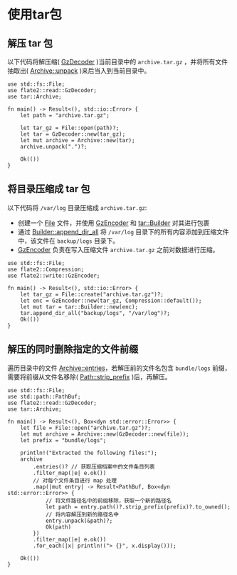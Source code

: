 # 使用tar包

## 解压 tar 包
以下代码将解压缩( [GzDecoder](https://docs.rs/flate2/*/flate2/read/struct.GzDecoder.html) )当前目录中的 `archive.tar.gz` ，并将所有文件抽取出( [Archive::unpack](https://docs.rs/tar/*/tar/struct.Archive.html#method.unpack) )来后当入到当前目录中。

```rust,editable
use std::fs::File;
use flate2::read::GzDecoder;
use tar::Archive;

fn main() -> Result<(), std::io::Error> {
    let path = "archive.tar.gz";

    let tar_gz = File::open(path)?;
    let tar = GzDecoder::new(tar_gz);
    let mut archive = Archive::new(tar);
    archive.unpack(".")?;

    Ok(())
}
```

## 将目录压缩成 tar 包
以下代码将 `/var/log` 目录压缩成 `archive.tar.gz`:

- 创建一个 [File](https://doc.rust-lang.org/std/fs/struct.File.html) 文件，并使用 [GzEncoder](https://docs.rs/flate2/*/flate2/write/struct.GzEncoder.html) 和 [tar::Builder](https://docs.rs/tar/*/tar/struct.Builder.html) 对其进行包裹
- 通过 [Builder::append_dir_all](https://docs.rs/tar/*/tar/struct.Builder.html#method.append_dir_all) 将 `/var/log` 目录下的所有内容添加到压缩文件中，该文件在 `backup/logs` 目录下。
- [GzEncoder](https://docs.rs/flate2/*/flate2/write/struct.GzEncoder.html) 负责在写入压缩文件 `archive.tar.gz` 之前对数据进行压缩。

```rust,editable
use std::fs::File;
use flate2::Compression;
use flate2::write::GzEncoder;

fn main() -> Result<(), std::io::Error> {
    let tar_gz = File::create("archive.tar.gz")?;
    let enc = GzEncoder::new(tar_gz, Compression::default());
    let mut tar = tar::Builder::new(enc);
    tar.append_dir_all("backup/logs", "/var/log")?;
    Ok(())
}
```

## 解压的同时删除指定的文件前缀
遍历目录中的文件 [Archive::entries](https://docs.rs/tar/*/tar/struct.Archive.html#method.entries)，若解压前的文件名包含 `bundle/logs` 前缀，需要将前缀从文件名移除( [Path::strip_prefix](https://doc.rust-lang.org/std/path/struct.Path.html#method.strip_prefix) )后，再解压。



```rust,editable
use std::fs::File;
use std::path::PathBuf;
use flate2::read::GzDecoder;
use tar::Archive;

fn main() -> Result<(), Box<dyn std::error::Error>> {
    let file = File::open("archive.tar.gz")?;
    let mut archive = Archive::new(GzDecoder::new(file));
    let prefix = "bundle/logs";

    println!("Extracted the following files:");
    archive
        .entries()? // 获取压缩档案中的文件条目列表
        .filter_map(|e| e.ok())
        // 对每个文件条目进行 map 处理
        .map(|mut entry| -> Result<PathBuf, Box<dyn std::error::Error>> {
            // 将文件路径名中的前缀移除，获取一个新的路径名
            let path = entry.path()?.strip_prefix(prefix)?.to_owned();
            // 将内容解压到新的路径名中
            entry.unpack(&path)?;
            Ok(path)
        })
        .filter_map(|e| e.ok())
        .for_each(|x| println!("> {}", x.display()));

    Ok(())
}
```
